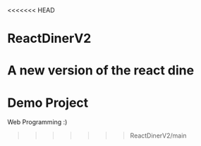 <<<<<<< HEAD
# ReactDinerV2
A new version of the react dine
=======
# Demo Project

Web Programming
:)
>>>>>>> ReactDinerV2/main
